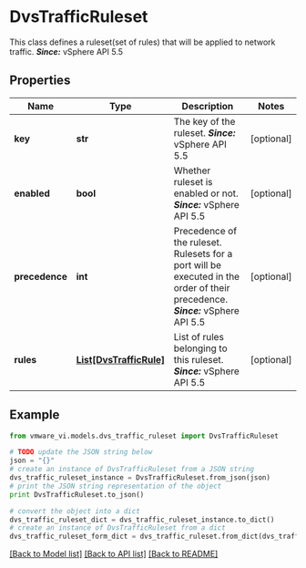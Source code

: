 # DvsTrafficRuleset

This class defines a ruleset(set of rules) that will be applied to network traffic.  ***Since:*** vSphere API 5.5 

## Properties
Name | Type | Description | Notes
------------ | ------------- | ------------- | -------------
**key** | **str** | The key of the ruleset.  ***Since:*** vSphere API 5.5  | [optional] 
**enabled** | **bool** | Whether ruleset is enabled or not.  ***Since:*** vSphere API 5.5  | [optional] 
**precedence** | **int** | Precedence of the ruleset.  Rulesets for a port will be executed in the order of their precedence.  ***Since:*** vSphere API 5.5  | [optional] 
**rules** | [**List[DvsTrafficRule]**](DvsTrafficRule.md) | List of rules belonging to this ruleset.  ***Since:*** vSphere API 5.5  | [optional] 

## Example

```python
from vmware_vi.models.dvs_traffic_ruleset import DvsTrafficRuleset

# TODO update the JSON string below
json = "{}"
# create an instance of DvsTrafficRuleset from a JSON string
dvs_traffic_ruleset_instance = DvsTrafficRuleset.from_json(json)
# print the JSON string representation of the object
print DvsTrafficRuleset.to_json()

# convert the object into a dict
dvs_traffic_ruleset_dict = dvs_traffic_ruleset_instance.to_dict()
# create an instance of DvsTrafficRuleset from a dict
dvs_traffic_ruleset_form_dict = dvs_traffic_ruleset.from_dict(dvs_traffic_ruleset_dict)
```
[[Back to Model list]](../README.md#documentation-for-models) [[Back to API list]](../README.md#documentation-for-api-endpoints) [[Back to README]](../README.md)


